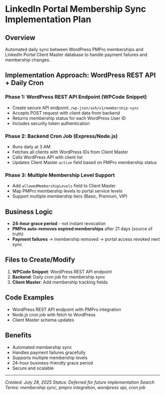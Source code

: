 # LinkedIn Portal Membership Sync Implementation Plan

## Overview
Automated daily sync between WordPress PMPro memberships and LinkedIn Portal Client Master database to handle payment failures and membership changes.

## Implementation Approach: WordPress REST API + Daily Cron

### Phase 1: WordPress REST API Endpoint (WPCode Snippet)
- Create secure API endpoint: `/wp-json/ash/v1/membership-sync`
- Accepts POST request with client data from backend
- Returns membership status for each WordPress User ID
- Includes security token authentication

### Phase 2: Backend Cron Job (Express/Node.js)
- Runs daily at 3 AM
- Fetches all clients with WordPress IDs from Client Master
- Calls WordPress API with client list
- Updates Client Master `active` field based on PMPro membership status

### Phase 3: Multiple Membership Level Support
- Add `allowedMembershipLevels` field to Client Master
- Map PMPro membership levels to portal service levels
- Support multiple membership tiers (Basic, Premium, VIP)

## Business Logic
- **24-hour grace period** - not instant revocation
- **PMPro auto-removes expired memberships** after 21 days (source of truth)
- **Payment failures** → membership removed → portal access revoked next sync

## Files to Create/Modify
1. **WPCode Snippet**: WordPress REST API endpoint
2. **Backend**: Daily cron job for membership sync
3. **Client Master**: Add membership tracking fields

## Code Examples
- WordPress REST API endpoint with PMPro integration
- Node.js cron job with fetch to WordPress
- Client Master schema updates

## Benefits
- Automated membership sync
- Handles payment failures gracefully
- Supports multiple membership levels
- 24-hour business-friendly grace period
- Secure and scalable

---
*Created: July 28, 2025*
*Status: Deferred for future implementation*
*Search Terms: membership sync, pmpro integration, wordpress api, cron job*
